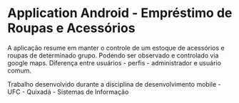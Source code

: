 # Application Android - Empréstimo de Roupas e Acessórios

A aplicação resume em manter o controle de um estoque de acessórios e roupas de determinado grupo. Podendo ser observado e controlado via google maps.
Diferença entre usuários - perfis - administrador e usuário comum.

Trabalho desenvolvido durante a disciplina de desenvolvimento mobile - UFC - Quixadá - Sistemas de Informação
